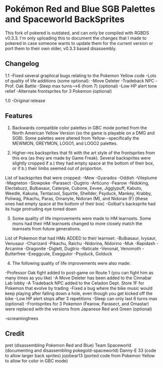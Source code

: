 # Pokémon Red and Blue SGB Palettes and Spaceworld BackSprites

This fork of pokered is outdated, and can only be compiled with RGBDS v0.3.3. I'm only uploading this to document the changes that I made to pokered in case someone wants to update them for the current version or port them to their own older, v0.3.3 based disassembly.

## Changelog

1.1
-Fixed several graphical bugs relating to the Pokemon Yellow code
-Lots of quality of life additions (some optional):
-Move Deleter
-Tradeback NPC
-Prof. Oak Battle
-Sleep max turns-->6 (from 7) (optional)
-Low HP alert tone relief
-Alternate frontsprites for 3 Pokemon (optional)

1.0
-Original release

## Features

1. Backwards compatible color palettes in GBC mode ported from the North American Yellow Version (so the game is playable on a DMG and SGB). Some palettes were altered from Yellow--specifically the MEWMON, GREYMON, LOGO1, and LOGO2 palettes.


2. Higher-res backsprites that fit with the art style of the frontsprites from this era (as they are made by Game Freak). Several backsprites were slightly cropped if a.) they had empty space at the bottom of their box, or if b.) their limbs seemed out of proportion.
	
List of backsprites that were cropped:
	-Mew
	-Gyarados
	-Oddish
	-Vileplume
	-Magneton
	-Slowpoke
	-Parasect
	-Dugtrio
	-Articuno
	-Fearow
	-Nidoking, Electabuzz, Bulbasaur, Caterpie, Cubone, Eevee, Jigglypuff, Kabuto, Weedle, Kakuna, Tentacool, Squirtle, Shellder, Psyduck, Mankey, Krabby, Poliwag, Pikachu, Paras, Omanyte, Nidoran (M), and Nidoran (F) (these ones had empty space at the bottom of their box)
	-Golbat's backsprite had its huge protruding eye toned down
		
3. Some quality of life improvements were made to HM learnsets. Some mons had their HM learnsets changed to more closely match the learnsets from future generations.
	
List of Pokemon that had HMs ADDED to their learnset:
	-Bulbasaur, Ivysaur, Venusaur
	-Charizard
	-Pikachu, Raichu
	-Nidorina, Nidorino
	-Muk
	-Rapidash
	-Arcanine
	-Dragonite
	-Diglett, Dugtrio
	-Raticate
	-Venonat, Venomoth
	-Butterfree
	-Exeggcute, Exeggutor
	-Psyduck, Golduck
		
		
4. The following quality of life improvements were also made: 

-Professor Oak fight added to post-game on Route 1 (you can fight him as many times as you like)
-A Move Deleter has been added to the Cinnabar Lab lobby
-A Tradeback NPC added to the Celadon Dept. Store 1F for Pokemon that evolve by trading
-Fixed a bug where the bike music would keep playing after falling down a hole, even though you	get kicked off the bike
-Low HP alert stops after 3 repetitions
-Sleep can only last 6 turns max (optional)
-Frontsprites for 3 Pokemon (Fearow, Parasect, and Omastar) were replaced with the versions from Japanese Red and Green (optional)

-screamingtrees

## Credit

pret (disassembling Pokemon Red and Blue)
Team Spaceworld (documenting and disassembling pokegold-spaceworld)
Danny-E 33 (code to allow larger back sprites)
jojobear13 (ported code from Pokemon Yellow to allow for color in GBC mode)


	